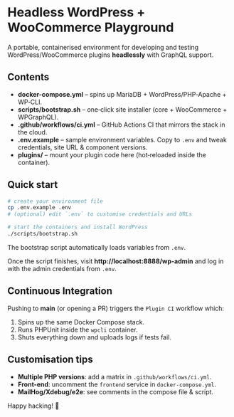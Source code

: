 # Headless WordPress + WooCommerce Playground

A portable, containerised environment for developing and testing WordPress/WooCommerce plugins **headlessly** with GraphQL support.

## Contents

- **docker-compose.yml** – spins up MariaDB + WordPress/PHP‑Apache + WP‑CLI.
- **scripts/bootstrap.sh** – one‑click site installer (core + WooCommerce + WPGraphQL).
- **.github/workflows/ci.yml** – GitHub Actions CI that mirrors the stack in the cloud.
- **.env.example** – sample environment variables. Copy to `.env` and tweak credentials, site URL & component versions.
- **plugins/** – mount your plugin code here (hot‑reloaded inside the container).

## Quick start

```bash
# create your environment file
cp .env.example .env
# (optional) edit `.env` to customise credentials and URLs

# start the containers and install WordPress
./scripts/bootstrap.sh
```

The bootstrap script automatically loads variables from `.env`.

Once the script finishes, visit **http://localhost:8888/wp-admin** and log in with the admin credentials from `.env`.

## Continuous Integration

Pushing to **main** (or opening a PR) triggers the `Plugin CI` workflow which:

1. Spins up the same Docker Compose stack.
2. Runs PHPUnit inside the `wpcli` container.
3. Shuts everything down and uploads logs if tests fail.

## Customisation tips

- **Multiple PHP versions**: add a matrix in `.github/workflows/ci.yml`.
- **Front‑end**: uncomment the `frontend` service in `docker-compose.yml`.
- **MailHog/Xdebug/e2e**: see comments in the compose file & script.

Happy hacking! 🚀
